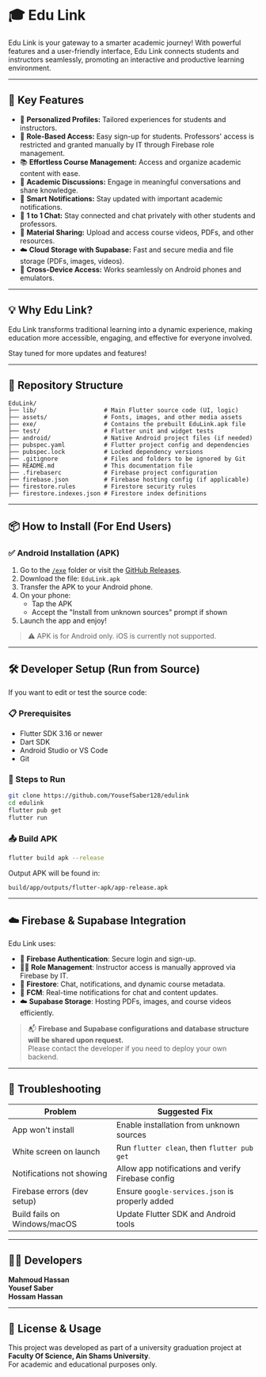 # 🎓 Edu Link

Edu Link is your gateway to a smarter academic journey! With powerful features and a user-friendly interface, Edu Link connects students and instructors seamlessly, promoting an interactive and productive learning environment.

---

## 🚀 Key Features

- 👤 **Personalized Profiles:** Tailored experiences for students and instructors.
- 🔐 **Role-Based Access:** Easy sign-up for students. Professors' access is restricted and granted manually by IT through Firebase role management.
- 📚 **Effortless Course Management:** Access and organize academic content with ease.
- 💬 **Academic Discussions:** Engage in meaningful conversations and share knowledge.
- 🔔 **Smart Notifications:** Stay updated with important academic notifications.
- 💬 **1 to 1 Chat:** Stay connected and chat privately with other students and professors.
- 📁 **Material Sharing:** Upload and access course videos, PDFs, and other resources.
- ☁️ **Cloud Storage with Supabase:** Fast and secure media and file storage (PDFs, images, videos).
- 📱 **Cross-Device Access:** Works seamlessly on Android phones and emulators.

---

## 💡 Why Edu Link?

Edu Link transforms traditional learning into a dynamic experience, making education more accessible, engaging, and effective for everyone involved.

Stay tuned for more updates and features!

---

## 📁 Repository Structure

```
EduLink/
├── lib/                   # Main Flutter source code (UI, logic)
├── assets/                # Fonts, images, and other media assets
├── exe/                   # Contains the prebuilt EduLink.apk file
├── test/                  # Flutter unit and widget tests
├── android/               # Native Android project files (if needed)
├── pubspec.yaml           # Flutter project config and dependencies
├── pubspec.lock           # Locked dependency versions
├── .gitignore             # Files and folders to be ignored by Git
├── README.md              # This documentation file
├── .firebaserc            # Firebase project configuration
├── firebase.json          # Firebase hosting config (if applicable)
├── firestore.rules        # Firestore security rules
├── firestore.indexes.json # Firestore index definitions
```

---

## 📦 How to Install (For End Users)

### ✅ Android Installation (APK)

1. Go to the [`/exe`](./exe) folder or visit the [GitHub Releases](https://github.com/YousefSaber128/edulink/releases/tag/APK).
2. Download the file: `EduLink.apk`
3. Transfer the APK to your Android phone.
4. On your phone:
   - Tap the APK
   - Accept the "Install from unknown sources" prompt if shown
5. Launch the app and enjoy!

> ⚠️ APK is for Android only. iOS is currently not supported.

---

## 🛠 Developer Setup (Run from Source)

If you want to edit or test the source code:

### 📋 Prerequisites

- Flutter SDK 3.16 or newer
- Dart SDK
- Android Studio or VS Code
- Git

### 🧪 Steps to Run

```bash
git clone https://github.com/YousefSaber128/edulink
cd edulink
flutter pub get
flutter run
```

### 📤 Build APK

```bash
flutter build apk --release
```

Output APK will be found in:

```
build/app/outputs/flutter-apk/app-release.apk
```

---

## ☁️ Firebase & Supabase Integration

Edu Link uses:

- 🔐 **Firebase Authentication**: Secure login and sign-up.
- 🧑‍🏫 **Role Management**: Instructor access is manually approved via Firebase by IT.
- 🔄 **Firestore**: Chat, notifications, and dynamic course metadata.
- 🔔 **FCM**: Real-time notifications for chat and content updates.
- ☁️ **Supabase Storage**: Hosting PDFs, images, and course videos efficiently.

> 📬 **Firebase and Supabase configurations and database structure will be shared upon request.**  
> Please contact the developer if you need to deploy your own backend.

---

## 🧩 Troubleshooting

| Problem                      | Suggested Fix                                      |
| ---------------------------- | -------------------------------------------------- |
| App won't install            | Enable installation from unknown sources           |
| White screen on launch       | Run `flutter clean`, then `flutter pub get`        |
| Notifications not showing    | Allow app notifications and verify Firebase config |
| Firebase errors (dev setup)  | Ensure `google-services.json` is properly added    |
| Build fails on Windows/macOS | Update Flutter SDK and Android tools               |

---

## 👨‍💻 Developers

**Mahmoud Hassan**  
**Yousef Saber**  
**Hossam Hassan**

---

## 📜 License & Usage

This project was developed as part of a university graduation project at **Faculty Of Science, Ain Shams University**.  
For academic and educational purposes only.
